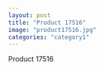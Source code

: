 ```yaml
---
layout: post
title: "Product 17516"
image: "product17516.jpg"
categories: "category1"
---
```

Product 17516
